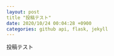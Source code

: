 ```yaml
---
layout: post
title "投稿テスト"
date: 2020/10/24 00:04:28 +0900
categories: github api, flask, jekyll
---
```


投稿テスト